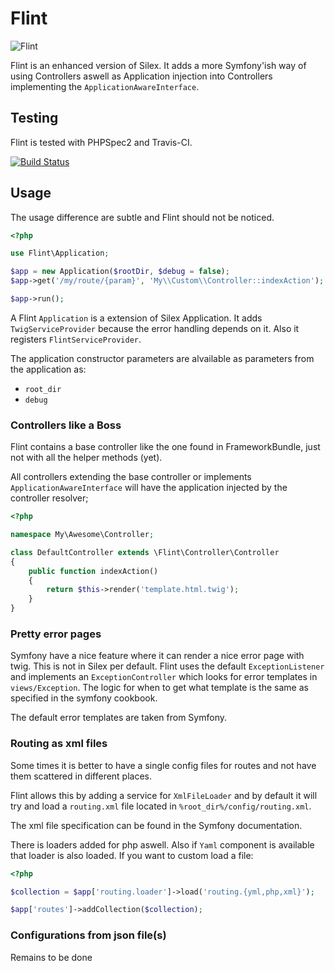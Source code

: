 Flint
=====

![Flint](http://upload.wikimedia.org/wikipedia/commons/thumb/e/ed/Miorcani_flint.jpg/220px-Miorcani_flint.jpg)

Flint is an enhanced version of Silex. It adds a more Symfony'ish way of using Controllers aswell as Application injection
into Controllers implementing the `ApplicationAwareInterface`.

Testing
-------

Flint is tested with PHPSpec2 and Travis-CI.

[![Build Status](https://travis-ci.org/henrikbjorn/flint.png?branch=master)](https://travis-ci.org/henrikbjorn/flint)

Usage
-----

The usage difference are subtle and Flint should not be noticed.

``` php
<?php

use Flint\Application;

$app = new Application($rootDir, $debug = false);
$app->get('/my/route/{param}', 'My\\Custom\\Controller::indexAction');

$app->run();
```

A Flint `Application` is a extension of Silex Application. It adds `TwigServiceProvider`
because the error handling depends on it. Also it registers `FlintServiceProvider`.

The application constructor parameters are alvailable as parameters from the application
as:

* `root_dir`
* `debug`

### Controllers like a Boss

Flint contains a base controller like the one found in FrameworkBundle, just not with all the helper
methods (yet).

All controllers extending the base controller or implements `ApplicationAwareInterface` will have the
application injected by the controller resolver;


``` php
<?php

namespace My\Awesome\Controller;

class DefaultController extends \Flint\Controller\Controller
{
    public function indexAction()
    {
        return $this->render('template.html.twig');
    }
}
```

### Pretty error pages

Symfony have a nice feature where it can render a nice error page with twig. This is not in Silex per default.
Flint uses the default `ExceptionListener` and implements an `ExceptionController` which looks for error templates
in `views/Exception`. The logic for when to get what template is the same as specified in the symfony cookbook.

The default error templates are taken from Symfony.

### Routing as xml files

Some times it is better to have a single config files for routes and not have them scattered in different places.

Flint allows this by adding a service for `XmlFileLoader` and by default it will try and load a `routing.xml` file
located in `%root_dir%/config/routing.xml`.

The xml file specification can be found in the Symfony documentation.

There is loaders added for php aswell. Also if `Yaml` component is available that loader is also loaded. If you
want to custom load a file:

``` php
<?php

$collection = $app['routing.loader']->load('routing.{yml,php,xml}');

$app['routes']->addCollection($collection);
```


### Configurations from json file(s)

Remains to be done
